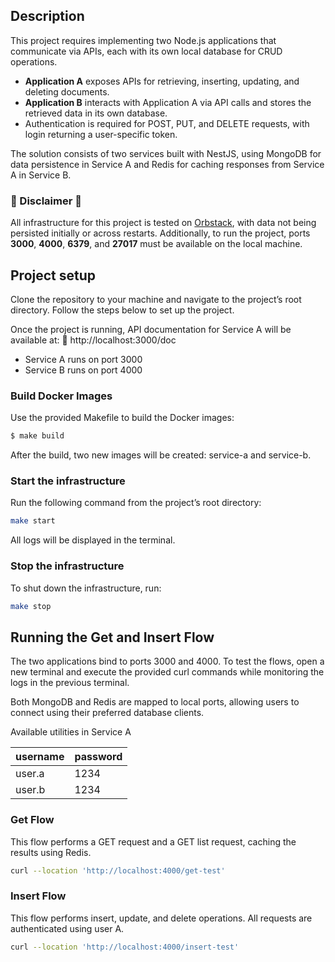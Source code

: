 ## Description

This project requires implementing two Node.js applications that communicate via APIs, each with its own local database for CRUD operations.

- **Application A** exposes APIs for retrieving, inserting, updating, and deleting documents.
- **Application B** interacts with Application A via API calls and stores the retrieved data in its own database.
- Authentication is required for POST, PUT, and DELETE requests, with login returning a user-specific token.

The solution consists of two services built with NestJS, using MongoDB for data persistence in Service A and Redis for caching responses from Service A in Service B.

### 🚨 Disclaimer 🚨

All infrastructure for this project is tested on [Orbstack](https://orbstack.dev/), with data not being persisted initially or across restarts.
Additionally, to run the project, ports **3000**, **4000**, **6379**, and **27017** must be available on the local machine.

## Project setup

Clone the repository to your machine and navigate to the project’s root directory. Follow the steps below to set up the project.

Once the project is running, API documentation for Service A will be available at:
📌 http://localhost:3000/doc

- Service A runs on port 3000
- Service B runs on port 4000

### Build Docker Images

Use the provided Makefile to build the Docker images:

```bash
$ make build
```

After the build, two new images will be created: service-a and service-b.

### Start the infrastructure

Run the following command from the project’s root directory:

```bash
make start
```

All logs will be displayed in the terminal.

### Stop the infrastructure

To shut down the infrastructure, run:

```bash
make stop
```

## Running the Get and Insert Flow

The two applications bind to ports 3000 and 4000.
To test the flows, open a new terminal and execute the provided curl commands while monitoring the logs in the previous terminal.

Both MongoDB and Redis are mapped to local ports, allowing users to connect using their preferred database clients.

Available utilities in Service A

| username | password |
| -------- | -------- |
| user.a   | 1234     |
| user.b   | 1234     |

### Get Flow

This flow performs a GET request and a GET list request, caching the results using Redis.

```bash
curl --location 'http://localhost:4000/get-test'
```

### Insert Flow

This flow performs insert, update, and delete operations.
All requests are authenticated using user A.

```bash
curl --location 'http://localhost:4000/insert-test'
```
